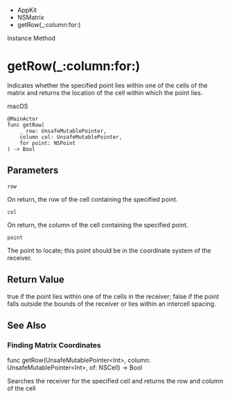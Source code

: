 

- AppKit
- NSMatrix
-  getRow(\_:column:for:) 

Instance Method

# getRow(\_:column:for:)

Indicates whether the specified point lies within one of the cells of the matrix and returns the location of the cell within which the point lies.

macOS

``` source
@MainActor
func getRow(
    _ row: UnsafeMutablePointer,
    column col: UnsafeMutablePointer,
    for point: NSPoint
) -> Bool
```

## Parameters 

`row`  

On return, the row of the cell containing the specified point.

`col`  

On return, the column of the cell containing the specified point.

`point`  

The point to locate; this point should be in the coordinate system of the receiver.

## Return Value

true if the point lies within one of the cells in the receiver; false if the point falls outside the bounds of the receiver or lies within an intercell spacing.

## See Also

### Finding Matrix Coordinates

func getRow(UnsafeMutablePointer&lt;Int>, column: UnsafeMutablePointer&lt;Int>, of: NSCell) -> Bool

Searches the receiver for the specified cell and returns the row and column of the cell

